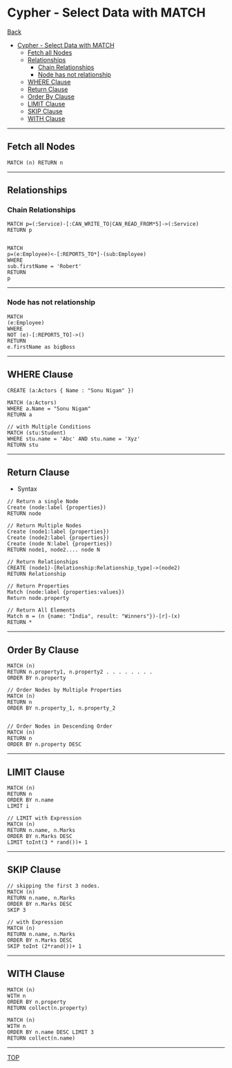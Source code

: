 # Cypher - Select Data with MATCH

[Back](../index.md)

- [Cypher - Select Data with MATCH](#cypher---select-data-with-match)
  - [Fetch all Nodes](#fetch-all-nodes)
  - [Relationships](#relationships)
    - [Chain Relationships](#chain-relationships)
    - [Node has not relationship](#node-has-not-relationship)
  - [WHERE Clause](#where-clause)
  - [Return Clause](#return-clause)
  - [Order By Clause](#order-by-clause)
  - [LIMIT Clause](#limit-clause)
  - [SKIP Clause](#skip-clause)
  - [WITH Clause](#with-clause)

---

## Fetch all Nodes

```cypher
MATCH (n) RETURN n
```

---

## Relationships

### Chain Relationships

```cypher
MATCH p=(:Service)-[:CAN_WRITE_TO|CAN_READ_FROM*5]->(:Service)
RETURN p


MATCH
p=(e:Employee)<-[:REPORTS_TO*]-(sub:Employee)
WHERE
sub.firstName = 'Robert'
RETURN
p
```

---

### Node has not relationship

```cypher
MATCH
(e:Employee)
WHERE
NOT (e)-[:REPORTS_TO]->()
RETURN
e.firstName as bigBoss
```



---

## WHERE Clause

```cypher
CREATE (a:Actors { Name : "Sonu Nigam" })

MATCH (a:Actors)
WHERE a.Name = "Sonu Nigam"
RETURN a

// with Multiple Conditions
MATCH (stu:Student)
WHERE stu.name = 'Abc' AND stu.name = 'Xyz'
RETURN stu
```

---

## Return Clause

- Syntax

```cypher
// Return a single Node
Create (node:label {properties})
RETURN node

// Return Multiple Nodes
Create (node1:label {properties})
Create (node2:label {properties})
Create (node N:label {properties})
RETURN node1, node2.... node N

// Return Relationships
CREATE (node1)-[Relationship:Relationship_type]->(node2)
RETURN Relationship

// Return Properties
Match (node:label {properties:values})
Return node.property

// Return All Elements
Match m = (n {name: "India", result: "Winners"})-[r]-(x)
RETURN *

```

---

## Order By Clause

```cypher
MATCH (n)
RETURN n.property1, n.property2 . . . . . . . .
ORDER BY n.property

// Order Nodes by Multiple Properties
MATCH (n)
RETURN n
ORDER BY n.property_1, n.property_2


// Order Nodes in Descending Order
MATCH (n)
RETURN n
ORDER BY n.property DESC
```

---

## LIMIT Clause

```cypher
MATCH (n)
RETURN n
ORDER BY n.name
LIMIT i

// LIMIT with Expression
MATCH (n)
RETURN n.name, n.Marks
ORDER BY n.Marks DESC
LIMIT toInt(3 * rand())+ 1
```

---

## SKIP Clause

```cypher
// skipping the first 3 nodes.
MATCH (n)
RETURN n.name, n.Marks
ORDER BY n.Marks DESC
SKIP 3

// with Expression
MATCH (n)
RETURN n.name, n.Marks
ORDER BY n.Marks DESC
SKIP toInt (2*rand())+ 1

```

---

## WITH Clause

```cypher
MATCH (n)
WITH n
ORDER BY n.property
RETURN collect(n.property)

MATCH (n)
WITH n
ORDER BY n.name DESC LIMIT 3
RETURN collect(n.name)
```

---

[TOP](#cypher---select-data-with-match)
